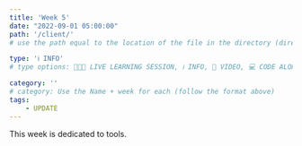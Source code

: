 ```yaml
---
title: 'Week 5'
date: "2022-09-01 05:00:00"
path: '/client/'
# use the path equal to the location of the file in the directory (directory structure)

type: 'ℹ️ INFO'
# type options: 👩🏽‍🏫 LIVE LEARNING SESSION, ℹ️ INFO, 🎥 VIDEO, 💻 CODE ALONG, 🥼LAB, ↩️ REVIEW/NOTES, 👥 GROUP LEARNING, 👷🏼‍♂️ GROUP PROJECT, 🧠 ASSESSMENT, 📝 ASSIGNMENT

category: ''
# category: Use the Name + week for each (follow the format above)
tags: 
    - UPDATE
---
```

This week is dedicated to tools.
